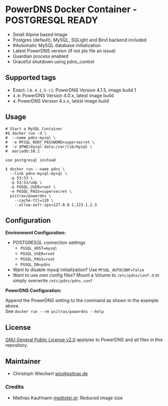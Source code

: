 # PowerDNS Docker Container - POSTGRESQL READY

* Small Alpine based Image
* Postgres (default), MySQL, SQLight and Bind backend included
* #Automatic MySQL database initialization
* Latest PowerDNS version (if not pls file an issue)
* Guardian process enabled
* Graceful shutdown using pdns_control

## Supported tags

* Exact: i.e. `4.1.5-r1`: PowerDNS Version 4.1.5, image build 1
* `4.0`: PowerDNS Version 4.0.x, latest image build
* `4`: PowerDNS Version 4.x.x, latest image build

## Usage

```shell
# Start a MySQL Container
#$ docker run -d \
#  --name pdns-mysql \
#  -e MYSQL_ROOT_PASSWORD=supersecret \
#  -v $PWD/mysql-data:/var/lib/mysql \
#  mariadb:10.1

use postgresql instead 

$ docker run --name pdns \
  --link pdns-mysql:mysql \
  -p 53:53 \
  -p 53:53/udp \
  -e PGSQL_USER=root \
  -e PGSQL_PASS=supersecret \
  psitrax/powerdns \
    --cache-ttl=120 \
    --allow-axfr-ips=127.0.0.1,123.1.2.3
```

## Configuration

**Environment Configuration:**

* POSTGRESQL connection settings
  * `PGSQL_HOST=mysql`
  * `PGSQL_USER=root`
  * `PGSQL_PASS=root`
  * `PGSQL_DB=pdns`
* Want to disable mysql initialization? Use `MYSQL_AUTOCONF=false`
* Want to use own config files? Mount a Volume to `/etc/pdns/conf.d` or simply overwrite `/etc/pdns/pdns.conf`

**PowerDNS Configuration:**

Append the PowerDNS setting to the command as shown in the example above.  
See `docker run --rm psitrax/powerdns --help`


## License

[GNU General Public License v2.0](https://github.com/PowerDNS/pdns/blob/master/COPYING) applyies to PowerDNS and all files in this repository.


## Maintainer

* Christoph Wiechert <wio@psitrax.de>

### Credits

* Mathias Kaufmann <me@stei.gr>: Reduced image size

